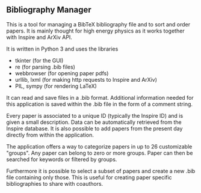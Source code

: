 Bibliography Manager
---

This is a tool for managing a BibTeX bibliography file and to sort and order papers. It is mainly thought for high energy physics as it works together with Inspire and ArXiv API.   

It is written in Python 3 and uses the libraries

- tkinter (for the GUI)
- re (for parsing .bib files)
- webbrowser (for opening paper pdfs)
- urllib, lxml (for making http requests to Inspire and ArXiv)
- PIL, sympy (for rendering LaTeX)

It can read and save files in a .bib format. Additional information needed for this application is saved within the .bib file in the form of a comment string.

Every paper is associated to a unique ID (typically the Inspire ID) and is given a small description. Data can be automatically retrieved from the Inspire database. It is also possible to add papers from the present day directly from within the application.

The application offers a way to categorize papers in up to 26 customizable "groups". Any paper can belong to zero or more groups. Paper can then be searched for keywords or filtered by groups.

Furthermore it is possible to select a subset of papers and create a new .bib file containing only those. This is useful for creating paper specific bibliographies to share with coauthors.